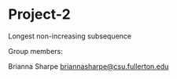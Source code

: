 # Project-2
Longest non-increasing subsequence

Group members:

Brianna Sharpe briannasharpe@csu.fullerton.edu
